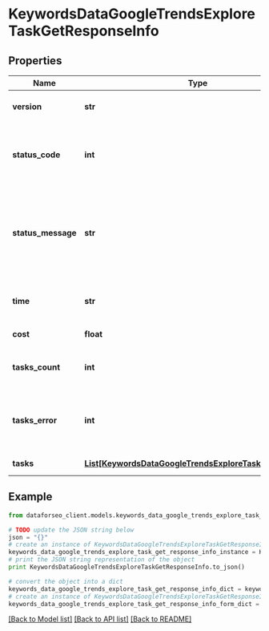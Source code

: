 # KeywordsDataGoogleTrendsExploreTaskGetResponseInfo


## Properties

Name | Type | Description | Notes
------------ | ------------- | ------------- | -------------
**version** | **str** | the current version of the API | [optional] 
**status_code** | **int** | general status code you can find the full list of the response codes here | [optional] 
**status_message** | **str** | general informational message you can find the full list of general informational messages here | [optional] 
**time** | **str** | total execution time, seconds | [optional] 
**cost** | **float** | total tasks cost, USD | [optional] 
**tasks_count** | **int** | the number of tasks in the tasks array | [optional] 
**tasks_error** | **int** | the number of tasks in the tasks array returned with an error | [optional] 
**tasks** | [**List[KeywordsDataGoogleTrendsExploreTaskGetTaskInfo]**](KeywordsDataGoogleTrendsExploreTaskGetTaskInfo.md) | array of tasks | [optional] 

## Example

```python
from dataforseo_client.models.keywords_data_google_trends_explore_task_get_response_info import KeywordsDataGoogleTrendsExploreTaskGetResponseInfo

# TODO update the JSON string below
json = "{}"
# create an instance of KeywordsDataGoogleTrendsExploreTaskGetResponseInfo from a JSON string
keywords_data_google_trends_explore_task_get_response_info_instance = KeywordsDataGoogleTrendsExploreTaskGetResponseInfo.from_json(json)
# print the JSON string representation of the object
print KeywordsDataGoogleTrendsExploreTaskGetResponseInfo.to_json()

# convert the object into a dict
keywords_data_google_trends_explore_task_get_response_info_dict = keywords_data_google_trends_explore_task_get_response_info_instance.to_dict()
# create an instance of KeywordsDataGoogleTrendsExploreTaskGetResponseInfo from a dict
keywords_data_google_trends_explore_task_get_response_info_form_dict = keywords_data_google_trends_explore_task_get_response_info.from_dict(keywords_data_google_trends_explore_task_get_response_info_dict)
```
[[Back to Model list]](../README.md#documentation-for-models) [[Back to API list]](../README.md#documentation-for-api-endpoints) [[Back to README]](../README.md)


